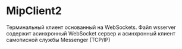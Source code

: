 # MipClient2
Терминальный клиент основанный на WebSockets. Файл wsserver содержит асинхронный  WebSocket сервер и асинхронный клиент самописной службы Messenger (TCP/IP)
